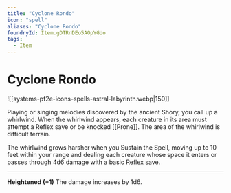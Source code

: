 ```yaml
---
title: "Cyclone Rondo"
icon: "spell"
aliases: "Cyclone Rondo"
foundryId: Item.gDTRnDEo5AOpYGUo
tags:
  - Item
---
```


# Cyclone Rondo
![[systems-pf2e-icons-spells-astral-labyrinth.webp|150]]

Playing or singing melodies discovered by the ancient Shory, you call up a whirlwind. When the whirlwind appears, each creature in its area must attempt a Reflex save or be knocked [[Prone]]. The area of the whirlwind is difficult terrain.

The whirlwind grows harsher when you Sustain the Spell, moving up to 10 feet within your range and dealing each creature whose space it enters or passes through 4d6 damage with a basic Reflex save.

* * *

**Heightened (+1)** The damage increases by 1d6.
